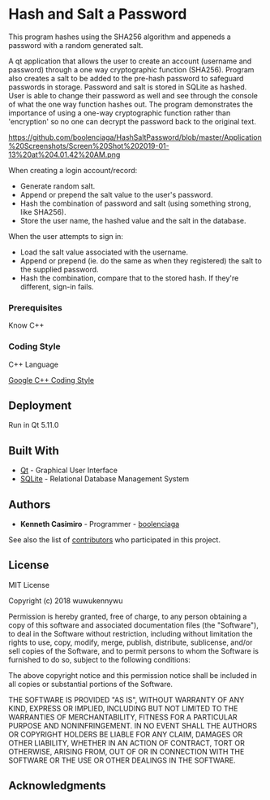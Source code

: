 # Hash and Salt a Password
This program hashes using the SHA256 algorithm and appeneds a password with a random generated salt.

A qt application that allows the user to create an account (username and password) through a one way cryptographic function (SHA256). Program also creates a salt to be added to the pre-hash password to safeguard passwords in storage. Password and salt is stored in SQLite as hashed. User is able to change their password as well and see through the console of what the one way function hashes out. The program demonstrates the importance of using a one-way cryptographic function rather than 'encryption' so no one can decrypt the password back to the original text.

https://github.com/boolenciaga/HashSaltPassword/blob/master/Application%20Screenshots/Screen%20Shot%202019-01-13%20at%204.01.42%20AM.png

When creating a login account/record:
- Generate random salt.
- Append or prepend the salt value to the user's password.
- Hash the combination of password and salt (using something strong, like SHA256).
- Store the user name, the hashed value and the salt in the database.

When the user attempts to sign in:
- Load the salt value associated with the username.
- Append or prepend (ie. do the same as when they registered) the salt to the supplied password.
- Hash the combination, compare that to the stored hash. If they're different, sign-in fails.

### Prerequisites

Know C++

### Coding Style

C++ Language

[Google C++ Coding Style](https://google.github.io/styleguide/cppguide.html)

## Deployment

Run in Qt 5.11.0

## Built With

* [Qt](https://www.qt.io) - Graphical User Interface
* [SQLite](https://www.sqlite.org/index.html) - Relational Database Management System

## Authors

* **Kenneth Casimiro** - Programmer - [boolenciaga](https://github.com/boolenciaga)

See also the list of [contributors](https://github.com/boolenciaga/HashSaltPassword/graphs/contributors) who participated in this project.

## License

MIT License

Copyright (c) 2018 wuwukennywu

Permission is hereby granted, free of charge, to any person obtaining a copy
of this software and associated documentation files (the "Software"), to deal
in the Software without restriction, including without limitation the rights
to use, copy, modify, merge, publish, distribute, sublicense, and/or sell
copies of the Software, and to permit persons to whom the Software is
furnished to do so, subject to the following conditions:

The above copyright notice and this permission notice shall be included in all
copies or substantial portions of the Software.

THE SOFTWARE IS PROVIDED "AS IS", WITHOUT WARRANTY OF ANY KIND, EXPRESS OR
IMPLIED, INCLUDING BUT NOT LIMITED TO THE WARRANTIES OF MERCHANTABILITY,
FITNESS FOR A PARTICULAR PURPOSE AND NONINFRINGEMENT. IN NO EVENT SHALL THE
AUTHORS OR COPYRIGHT HOLDERS BE LIABLE FOR ANY CLAIM, DAMAGES OR OTHER
LIABILITY, WHETHER IN AN ACTION OF CONTRACT, TORT OR OTHERWISE, ARISING FROM,
OUT OF OR IN CONNECTION WITH THE SOFTWARE OR THE USE OR OTHER DEALINGS IN THE
SOFTWARE.

## Acknowledgments
